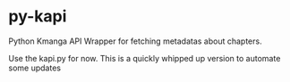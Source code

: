 # py-kapi

Python Kmanga API Wrapper for fetching metadatas about chapters.

Use the kapi.py for now. This is a quickly whipped up version to automate some updates
